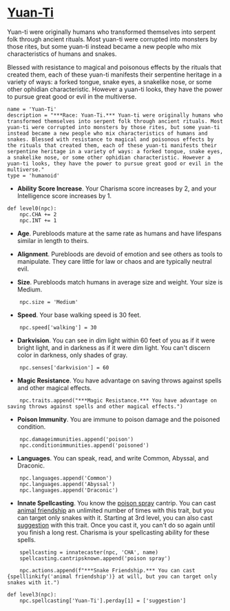 # [Yuan-Ti](../Creatures/YuanTi.md)
Yuan-ti were originally humans who transformed themselves into serpent folk through ancient rituals. Most yuan-ti were corrupted into monsters by those rites, but some yuan-ti instead became a new people who mix characteristics of humans and snakes.

Blessed with resistance to magical and poisonous effects by the rituals that created them, each of these yuan-ti manifests their serpentine heritage in a variety of ways: a forked tongue, snake eyes, a snakelike nose, or some other ophidian characteristic. However a yuan-ti looks, they have the power to pursue great good or evil in the multiverse.

```
name = 'Yuan-Ti'
description = "***Race: Yuan-Ti.*** Yuan-ti were originally humans who transformed themselves into serpent folk through ancient rituals. Most yuan-ti were corrupted into monsters by those rites, but some yuan-ti instead became a new people who mix characteristics of humans and snakes. Blessed with resistance to magical and poisonous effects by the rituals that created them, each of these yuan-ti manifests their serpentine heritage in a variety of ways: a forked tongue, snake eyes, a snakelike nose, or some other ophidian characteristic. However a yuan-ti looks, they have the power to pursue great good or evil in the multiverse."
type = 'humanoid'
```

* **Ability Score Increase**. Your Charisma score increases by 2, and your Intelligence score increases by 1.

```
def level0(npc):
    npc.CHA += 2
    npc.INT += 1
```

* **Age**. Purebloods mature at the same rate as humans and have lifespans similar in length to theirs.

* **Alignment**. Purebloods are devoid of emotion and see others as tools to manipulate. They care little for law or chaos and are typically neutral evil.

* **Size**. Purebloods match humans in average size and weight. Your size is Medium.

```
    npc.size = 'Medium'
```

* **Speed**. Your base walking speed is 30 feet.

```
    npc.speed['walking'] = 30
```

* **Darkvision**. You can see in dim light within 60 feet of you as if it were bright light, and in darkness as if it were dim light. You can't discern color in darkness, only shades of gray.

```
    npc.senses['darkvision'] = 60
```

* **Magic Resistance**. You have advantage on saving throws against spells and other magical effects.

```
    npc.traits.append("***Magic Resistance.*** You have advantage on saving throws against spells and other magical effects.")
```

* **Poison Immunity**. You are immune to poison damage and the poisoned condition.

```
    npc.damageimmunities.append('poison')
    npc.conditionimmunities.append('poisoned')
```

* **Languages**. You can speak, read, and write Common, Abyssal, and Draconic.

```
    npc.languages.append('Common')
    npc.languages.append('Abyssal')
    npc.languages.append('Draconic')
```

* **Innate Spellcasting**. You know the [poison spray](../Magic/Spells/poison-spray.md) cantrip. You can cast [animal friendship](../Magic/Spells/animal-friendship.md) an unlimited number of times with this trait, but you can target only snakes with it. Starting at 3rd level, you can also cast [suggestion](../Magic/Spells/suggestion.md) with this trait. Once you cast it, you can't do so again until you finish a long rest. Charisma is your spellcasting ability for these spells.

```
    spellcasting = innatecaster(npc, 'CHA', name)
    spellcasting.cantripsknown.append('poison spray')

    npc.actions.append(f"***Snake Friendship.*** You can cast {spelllinkify('animal friendship')} at will, but you can target only snakes with it.")

def level3(npc):
    npc.spellcasting['Yuan-Ti'].perday[1] = ['suggestion']
```
